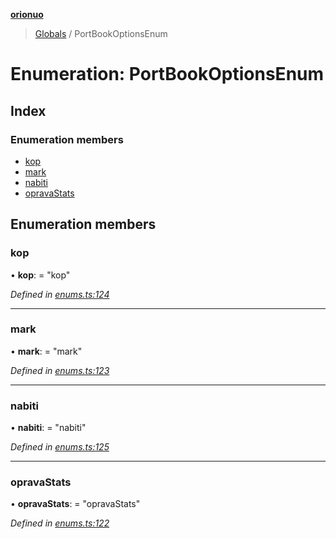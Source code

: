 **[orionuo](../README.md)**

> [Globals](../globals.md) / PortBookOptionsEnum

# Enumeration: PortBookOptionsEnum

## Index

### Enumeration members

* [kop](portbookoptionsenum.md#kop)
* [mark](portbookoptionsenum.md#mark)
* [nabiti](portbookoptionsenum.md#nabiti)
* [opravaStats](portbookoptionsenum.md#opravastats)

## Enumeration members

### kop

•  **kop**:  = "kop"

*Defined in [enums.ts:124](https://github.com/msviha/orionuo/blob/94d05d0/src/enums.ts#L124)*

___

### mark

•  **mark**:  = "mark"

*Defined in [enums.ts:123](https://github.com/msviha/orionuo/blob/94d05d0/src/enums.ts#L123)*

___

### nabiti

•  **nabiti**:  = "nabiti"

*Defined in [enums.ts:125](https://github.com/msviha/orionuo/blob/94d05d0/src/enums.ts#L125)*

___

### opravaStats

•  **opravaStats**:  = "opravaStats"

*Defined in [enums.ts:122](https://github.com/msviha/orionuo/blob/94d05d0/src/enums.ts#L122)*
